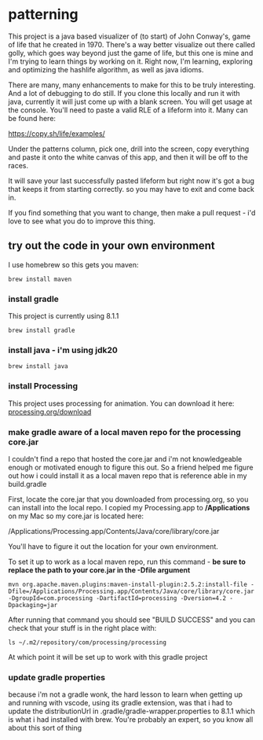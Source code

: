 # patterning
This project is a java based visualizer of (to start) of John Conway's, game of life that he created in 1970. There's a way better visualize out there called golly, which goes way beyond just the game of life, but this one is mine and I'm trying to learn things by working on it.  Right now, I'm learning, exploring and optimizing the hashlife algorithm, as well as java idioms.

There are many, many enhancements to make for this to be truly interesting. And a lot of debugging to do still. If you clone this locally and run it with java, currently it will just come up with a blank screen. You will get usage at the console.  You'll need to paste a valid RLE of a lifeform into it.  Many can be found here:

https://copy.sh/life/examples/

Under the patterns column, pick one, drill into the screen, copy everything and paste it onto the white canvas of this app, and then it will be off to the races.

It will save your last successfully pasted lifeform but right now it's got a bug that keeps it from starting correctly. so you may have to exit and come back in.

If you find something that you want to change, then make a pull request - i'd love to see what you do to improve this thing.

## try out the code in your own environment

I use homebrew so this gets you maven:

<pre><code>brew install maven
</code></pre>

### install gradle
This project is currently using 8.1.1

<pre><code>brew install gradle
</code></pre>

### install java - i'm using jdk20
<pre><code>brew install java
</code></pre>

### install Processing

This project uses processing for animation.  You can download it here: [processing.org/download](https://processing.org/download)

### make gradle aware of a local maven repo for the processing core.jar
I couldn't find a repo that hosted the core.jar and i'm not knowledgeable enough or motivated enough to figure this out.  So a friend helped me figure out how i could install it as a local maven repo that is reference able in my build.gradle

First, locate the core.jar that you downloaded from processing.org, so you can install into the local repo.  I copied my Processing.app to **/Applications** on my Mac so my core.jar is located here:

/Applications/Processing.app/Contents/Java/core/library/core.jar

You'll have to figure it out the location for your own environment.

To set it up to work as a local maven repo, run this command - **be sure to replace the path to your core.jar in the -Dfile argument** 

<pre><code>mvn org.apache.maven.plugins:maven-install-plugin:2.5.2:install-file -Dfile=/Applications/Processing.app/Contents/Java/core/library/core.jar -DgroupId=com.processing -DartifactId=processing -Dversion=4.2 -Dpackaging=jar
</code></pre>

After running that command you should see "BUILD SUCCESS" and you can check that your stuff is in the right place with: 

<pre><code>ls ~/.m2/repository/com/processing/processing
</code></pre>

At which point it will be set up to work with this gradle project

### update gradle properties
because i'm not a gradle wonk, the hard lesson to learn when getting up and running with vscode, using its gradle extension, was that i had to update the distributionUrl in .gradle/gradle-wrapper.properties to 8.1.1 which is what i had installed with brew. You're probably an expert, so you know all about this sort of thing

